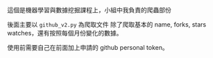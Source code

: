 這個是機器學習與數據挖掘課程上，小組中我負責的爬蟲部份

後面主要以 `github_v2.py` 為爬取文件 除了爬取基本的 name, forks, stars watches，還有按照每個月份變化的數據。

使用前需要自己在前面加上申請的 github personal token。
